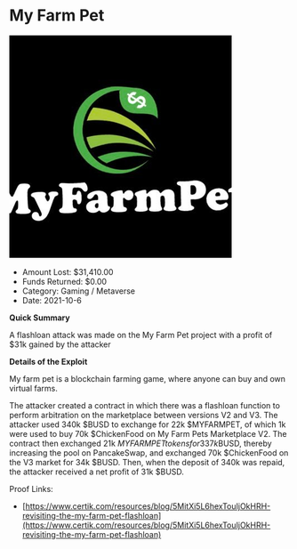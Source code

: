 # My Farm Pet
![My Farm Pet](/rektimages/My-Farm-Pet.png)
- Amount Lost: $31,410.00
- Funds Returned: $0.00
- Category: Gaming / Metaverse
- Date: 2021-10-6

**Quick Summary**

A flashloan attack was made on the My Farm Pet project with a profit of $31k gained by the attacker

  


 **Details of the Exploit**

[](https://www.youtube.com/watch?v=U4xMcd_1mKY)

My farm pet is a blockchain farming game, where anyone can buy and own virtual farms.

The attacker created a contract in which there was a flashloan function to perform arbitration on the marketplace between versions V2 and V3. The attacker used 340k $BUSD to exchange for 22k $MYFARMPET, of which 1k were used to buy 70k $ChickenFood on My Farm Pets Marketplace V2. The contract then exchanged 21k $MYFARMPET tokens for 337k$BUSD, thereby increasing the pool on PancakeSwap, and exchanged 70k $ChickenFood on the V3 market for 34k $BUSD. Then, when the deposit of 340k was repaid, the attacker received a net profit of 31k $BUSD.

  



Proof Links:
- [https://www.certik.com/resources/blog/5MitXi5L6hexTouIjOkHRH-revisiting-the-my-farm-pet-flashloan](https://www.certik.com/resources/blog/5MitXi5L6hexTouIjOkHRH-revisiting-the-my-farm-pet-flashloan)


